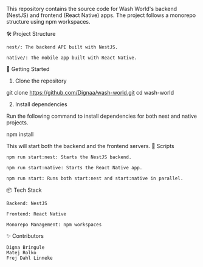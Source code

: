 This repository contains the source code for Wash World's backend (NestJS) and frontend (React Native) apps. The project follows a monorepo structure using npm workspaces.

🛠️ Project Structure

    nest/: The backend API built with NestJS.

    native/: The mobile app built with React Native.

🚀 Getting Started

1. Clone the repository

git clone https://github.com/Dignaa/wash-world.git
cd wash-world

2. Install dependencies

Run the following command to install dependencies for both nest and native projects.

npm install

This will start both the backend and the frontend servers.
📄 Scripts

    npm run start:nest: Starts the NestJS backend.

    npm run start:native: Starts the React Native app.

    npm run start: Runs both start:nest and start:native in parallel.

📦 Tech Stack

    Backend: NestJS

    Frontend: React Native

    Monorepo Management: npm workspaces

✨ Contributors

    Digna Bringule
    Matej Rolko
    Frej Dahl Linneke
